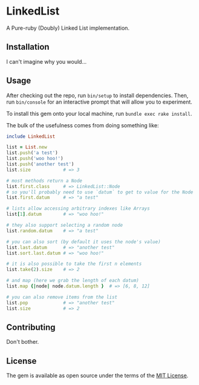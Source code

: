 # LinkedList

A Pure-ruby (Doubly) Linked List implementation.

## Installation

I can't imagine why you would...

## Usage

After checking out the repo, run `bin/setup` to install dependencies. Then, run `bin/console` for an interactive prompt that will allow you to experiment.

To install this gem onto your local machine, run `bundle exec rake install`.

The bulk of the usefulness comes from doing something like:

```ruby
include LinkedList

list = List.new
list.push('a test')
list.push('woo hoo!')
list.push('another test')
list.size            # => 3

# most methods return a Node
list.first.class     # => LinkedList::Node
# so you'll probably need to use `datum` to get to value for the Node
list.first.datum     # => "a test"

# lists allow accessing arbitrary indexes like Arrays
list[1].datum        # => "woo hoo!"

# they also support selecting a random node
list.random.datum    # => "a test"

# you can also sort (by default it uses the node's value)
list.last.datum      # => "another test"
list.sort.last.datum # => "woo hoo!"

# it is also possible to take the first n elements
list.take(2).size    # => 2

# and map (here we grab the length of each datum)
list.map {|node| node.datum.length }  # => [6, 8, 12]

# you can also remove items from the list
list.pop             # => "another test"
list.size            # => 2
```

## Contributing

Don't bother.

## License

The gem is available as open source under the terms of the [MIT License](http://opensource.org/licenses/MIT).
